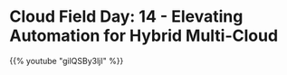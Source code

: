# Cloud Field Day: 14 - Elevating Automation for Hybrid Multi-Cloud


{{% youtube "gilQSBy3ljI" %}}
